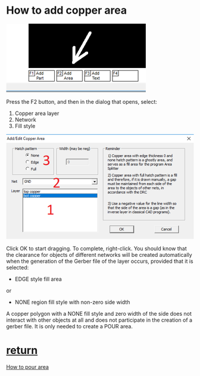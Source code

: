 # How to add copper area

![](pictures/add_area.png)

Press the F2 button, and then in the dialog that opens, select:
1) Copper area layer
2) Network
3) Fill style

![](pictures/dlg_area.png)

Click OK to start dragging. To complete, right-click. You should know that the clearance for objects of different networks will be created automatically when the generation of the Gerber file of the layer occurs, provided that it is selected:

* EDGE style fill area

or

* NONE region fill style with non-zero side width

A copper polygon with a NONE fill style and zero width of the side does not interact with other objects at all and does not participate in the creation of a gerber file. It is only needed to create a POUR area.

# [return](How_to.md)

[How to pour area](pour_area.md)
